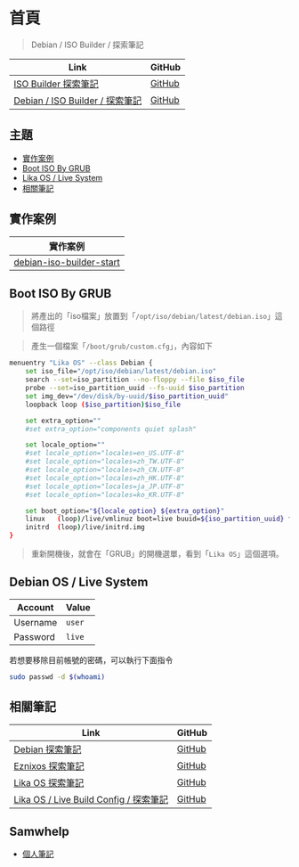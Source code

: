 

# 首頁

> Debian / ISO Builder / 探索筆記

| Link | GitHub |
| ---- | ------ |
| [ISO Builder 探索筆記](https://samwhelp.github.io/note-about-iso-builder/) | [GitHub](https://github.com/samwhelp/note-about-iso-builder) |
| [Debian / ISO Builder / 探索筆記](https://samwhelp.github.io/note-about-debian-iso-builder/) | [GitHub](https://github.com/samwhelp/note-about-debian-iso-builder) |




## 主題

* [實作案例](#實作案例)
* [Boot ISO By GRUB](#boot-iso-by-grub)
* [Lika OS / Live System](#lika-os--live-system)
* [相關筆記](#相關筆記)




## 實作案例

| 實作案例 |
| ------- |
| [debian-iso-builder-start](https://github.com/samwhelp/debian-iso-builder-start) |




## Boot ISO By GRUB

> 將產出的「iso檔案」放置到「`/opt/iso/debian/latest/debian.iso`」這個路徑

> 產生一個檔案「`/boot/grub/custom.cfg`」，內容如下

``` sh
menuentry "Lika OS" --class Debian {
	set iso_file="/opt/iso/debian/latest/debian.iso"
	search --set=iso_partition --no-floppy --file $iso_file
	probe --set=iso_partition_uuid --fs-uuid $iso_partition
	set img_dev="/dev/disk/by-uuid/$iso_partition_uuid"
	loopback loop ($iso_partition)$iso_file

	set extra_option=""
	#set extra_option="components quiet splash"

	set locale_option=""
	#set locale_option="locales=en_US.UTF-8"
	#set locale_option="locales=zh_TW.UTF-8"
	#set locale_option="locales=zh_CN.UTF-8"
	#set locale_option="locales=zh_HK.UTF-8"
	#set locale_option="locales=ja_JP.UTF-8"
	#set locale_option="locales=ko_KR.UTF-8"

	set boot_option="${locale_option} ${extra_option}"
	linux	(loop)/live/vmlinuz boot=live buuid=${iso_partition_uuid} findiso=${iso_file} ${boot_option}
	initrd	(loop)/live/initrd.img
}
```

> 重新開機後，就會在「GRUB」的開機選單，看到「`Lika OS`」這個選項。




## Debian OS / Live System

| Account  | Value  |
| -------- | ------ |
| Username | `user` |
| Password | `live` |

若想要移除目前帳號的密碼，可以執行下面指令

``` sh
sudo passwd -d $(whoami)
```




## 相關筆記

| Link | GitHub |
| ---- | ------ |
| [Debian 探索筆記](https://samwhelp.github.io/note-about-debian/) | [GitHub](https://github.com/samwhelp/note-about-debian) |
| [Eznixos 探索筆記](https://samwhelp.github.io/note-about-eznixos/) | [GitHub](https://github.com/samwhelp/note-about-eznixos) |
| [Lika OS 探索筆記](https://samwhelp.github.io/note-about-lika/) | [GitHub](https://github.com/samwhelp/note-about-lika) |
| [Lika OS / Live Build Config / 探索筆記](https://samwhelp.github.io/note-about-lika-live-build-config/) | [GitHub](https://github.com/samwhelp/note-about-lika-live-build-config) |





## Samwhelp

* [個人筆記](https://samwhelp.github.io/book/)

